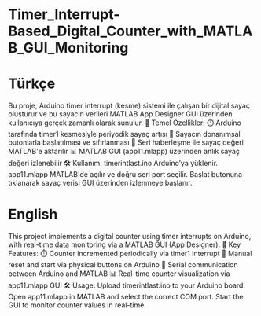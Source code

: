 # Timer_Interrupt-Based_Digital_Counter_with_MATLAB_GUI_Monitoring
# Türkçe
Bu proje, Arduino timer interrupt (kesme) sistemi ile çalışan bir dijital sayaç oluşturur ve bu sayacın verileri MATLAB App Designer GUI üzerinden kullanıcıya gerçek zamanlı olarak sunulur.
🧩 Temel Özellikler:
    ⏱️ Arduino tarafında timer1 kesmesiyle periyodik sayaç artışı
    🔁 Sayacın donanımsal butonlarla başlatılması ve sıfırlanması
    🧲 Seri haberleşme ile sayaç değeri MATLAB'e aktarılır
    📊 MATLAB GUI (app11.mlapp) üzerinden anlık sayaç değeri izlenebilir
🛠️ Kullanım:
    timerintlast.ino Arduino’ya yüklenir.
    app11.mlapp MATLAB'de açılır ve doğru seri port seçilir.
    Başlat butonuna tıklanarak sayaç verisi GUI üzerinden izlenmeye başlanır.

# English
This project implements a digital counter using timer interrupts on Arduino, with real-time data monitoring via a MATLAB GUI (App Designer).
🧩 Key Features:
    ⏱️ Counter incremented periodically via timer1 interrupt
    🔘 Manual reset and start via physical buttons on Arduino
    🔁 Serial communication between Arduino and MATLAB
    📊 Real-time counter visualization via app11.mlapp GUI
🛠️ Usage:
    Upload timerintlast.ino to your Arduino board.
    Open app11.mlapp in MATLAB and select the correct COM port.
    Start the GUI to monitor counter values in real-time.
